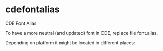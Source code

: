 # cdefontalias
CDE Font Alias

To have a more neutral (and updated) font in CDE, replace file font.alias.

Depending on platform it might be located in different places:
